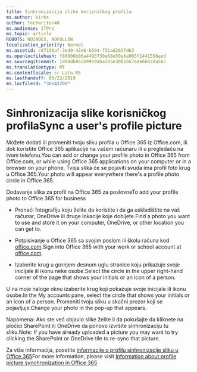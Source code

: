 ```yaml
---
title: Sinhronizacija slike korisničkog profila
ms.author: kirks
author: Techwriter40
ms.audience: ITPro
ms.topic: article
ROBOTS: NOINDEX, NOFOLLOW
localization_priority: Normal
ms.assetid: cd7196af-3ed9-42e6-b594-f51ad265fd63
ms.openlocfilehash: f86606b86a4493730e68e50a6a965f1441556aed
ms.sourcegitcommit: 1d98db8acb9959aba3b5e308a567ade6b62da56c
ms.translationtype: MT
ms.contentlocale: sr-Latn-RS
ms.lasthandoff: 08/22/2019
ms.locfileid: "36543709"
---
```

# <a name="sync-a-users-profile-picture"></a><span data-ttu-id="5b609-102">Sinhronizacija slike korisničkog profila</span><span class="sxs-lookup"><span data-stu-id="5b609-102">Sync a user's profile picture</span></span>

<span data-ttu-id="5b609-103">Možete dodati ili promeniti tvoju sliku profila u Office 365 iz Office.com, ili dok koristite Office 365 aplikacije na vašem računaru ili u pregledaču na tvom telefonu.</span><span class="sxs-lookup"><span data-stu-id="5b609-103">You can add or change your profile photo in Office 365 from Office.com, or while using Office 365 applications on your computer or in a browser on your phone.</span></span> <span data-ttu-id="5b609-104">Tvoja slika će se pojaviti svuda ima profil foto krug u Office 365.</span><span class="sxs-lookup"><span data-stu-id="5b609-104">Your photo will appear everywhere there's a profile photo circle in Office 365.</span></span>

<span data-ttu-id="5b609-105">Dodavanje slika za profil na Office 365 za poslovne</span><span class="sxs-lookup"><span data-stu-id="5b609-105">To add your profile photo to Office 365 for business</span></span>

- <span data-ttu-id="5b609-106">Pronaći fotografiju koju želite da koristite i da ga uskladištite na vaš računar, OneDrive ili druge lokacije koje dobijete.</span><span class="sxs-lookup"><span data-stu-id="5b609-106">Find a photo you want to use and store it on your computer, OneDrive, or other location you can get to.</span></span>

- <span data-ttu-id="5b609-107">Potpisivanje u Office 365 sa svojim poslom ili školu računa kod [office.com](http://www.office.com).</span><span class="sxs-lookup"><span data-stu-id="5b609-107">Sign into Office 365 with your work or school account at [office.com](http://www.office.com).</span></span>

- <span data-ttu-id="5b609-108">Izaberite krug u gornjem desnom uglu stranice koju prikazuje svoje inicijale ili ikonu neke osobe.</span><span class="sxs-lookup"><span data-stu-id="5b609-108">Select the circle in the upper right-hand corner of the page that shows your initials or an icon of a person.</span></span>

<span data-ttu-id="5b609-109">U na moje naloge oknu izaberite krug koji pokazuje svoje inicijale ili ikonu osobe.</span><span class="sxs-lookup"><span data-stu-id="5b609-109">In the My accounts pane, select the circle that shows your initials or an icon of a person.</span></span> <span data-ttu-id="5b609-110">Promeniti tvoju sliku u skočni prozor koji se pojavljuje.</span><span class="sxs-lookup"><span data-stu-id="5b609-110">Change your photo in the pop-up that appears.</span></span>

<span data-ttu-id="5b609-111">Napomena: Ako ste već objavio slike želite li da pokušajte da kliknete na pločici SharePoint ili OneDrive da ponovo izvršite sinhronizaciju tu sliku.</span><span class="sxs-lookup"><span data-stu-id="5b609-111">Note: If you have already uploaded a picture you may want to try clicking the SharePoint or OneDrive tile to re-sync that picture.</span></span>

<span data-ttu-id="5b609-112">Za više informacija, posetite [informacije o profilu sinhronizacije sliku u Office 365](https://support.office.com/article/information-about-profile-picture-synchronization-in-office-365-20594d76-d054-4af4-a660-401133e3d48a?ui=en-US&amp;rs=en-US&amp;ad=US)</span><span class="sxs-lookup"><span data-stu-id="5b609-112">For more information, please visit [Information about profile picture synchronization in Office 365](https://support.office.com/article/information-about-profile-picture-synchronization-in-office-365-20594d76-d054-4af4-a660-401133e3d48a?ui=en-US&amp;rs=en-US&amp;ad=US)</span></span>

